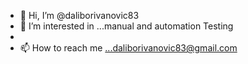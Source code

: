 - 👋 Hi, I’m @daliborivanovic83
- 👀 I’m interested in ...manual and automation Testing
- 
- 📫 How to reach me ...daliborivanovic83@gmail.com

